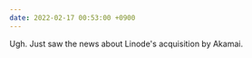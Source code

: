 ```yaml
---
date: 2022-02-17 00:53:00 +0900
---
```


Ugh. Just saw the news about Linode's acquisition by Akamai.
